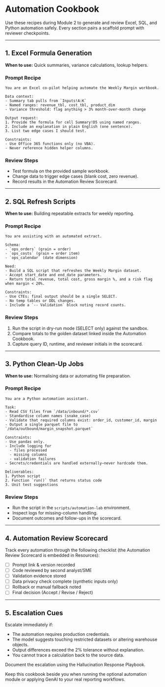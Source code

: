 # Automation Cookbook

Use these recipes during Module 2 to generate and review Excel, SQL, and Python automation safely. Every section pairs a scaffold prompt with reviewer checkpoints.

---

## 1. Excel Formula Generation

**When to use:** Quick summaries, variance calculations, lookup helpers.

### Prompt Recipe
```
You are an Excel co-pilot helping automate the Weekly Margin workbook.

Data context:
- Summary tab pulls from `Inputs!A:K`
- Named ranges: revenue_tbl, cost_tbl, product_dim
- Variance threshold: flag anything > 3% month-over-month change

Output request:
1. Provide the formula for cell Summary!D5 using named ranges.
2. Include an explanation in plain English (one sentence).
3. List two edge cases I should test.

Constraints:
- Use Office 365 functions only (no VBA). 
- Never reference hidden helper columns.
```

### Review Steps
- Test formula on the provided sample workbook.
- Change data to trigger edge cases (blank cost, zero revenue).
- Record results in the Automation Review Scorecard.

---

## 2. SQL Refresh Scripts

**When to use:** Building repeatable extracts for weekly reporting.

### Prompt Recipe
```
You are assisting with an automated extract.

Schema:
- `ops_orders` (grain = order)
- `ops_costs` (grain = order item)
- `ops_calendar` (date dimension)

Need:
- Build a SQL script that refreshes the Weekly Margin dataset.
- Accept start_date and end_date parameters.
- Return total revenue, total cost, gross margin %, and a risk flag when margin < 20%.

Constraints:
- Use CTEs; final output should be a single SELECT.
- No temp tables or DDL changes.
- Include a `-- Validation` block noting record counts.
```

### Review Steps
1. Run the script in dry-run mode (SELECT only) against the sandbox.
2. Compare totals to the golden dataset linked inside the Automation Cookbook.
3. Capture query ID, runtime, and reviewer initials in the scorecard.

---

## 3. Python Clean-Up Jobs

**When to use:** Normalising data or automating file preparation.

### Prompt Recipe
```
You are a Python automation assistant.

Task:
- Read CSV files from `/data/inbound/*.csv`
- Standardise column names (snake_case)
- Validate that required columns exist: order_id, customer_id, margin
- Output a single parquet file to `/data/outbound/margin_snapshot.parquet`

Constraints:
- Use pandas only.
- Include logging for 
  - files processed
  - missing columns
  - validation failures
- Secrets/credentials are handled externally—never hardcode them.

Deliverables:
1. Python script
2. Function `run()` that returns status code
3. Unit test suggestions
```

### Review Steps
- Run the script in the `scripts/automation-lab` environment.
- Inspect logs for missing-column handling.
- Document outcomes and follow-ups in the scorecard.

---

## 4. Automation Review Scorecard

Track every automation through the following checklist (the Automation Review Scorecard is embedded in Resources):

- [ ] Prompt link & version recorded
- [ ] Code reviewed by second analyst/SME
- [ ] Validation evidence stored
- [ ] Data privacy check complete (synthetic inputs only)
- [ ] Rollback or manual fallback noted
- [ ] Final decision (Accept / Revise / Reject)

---

## 5. Escalation Cues

Escalate immediately if:

- The automation requires production credentials.
- The model suggests touching restricted datasets or altering warehouse objects.
- Output differences exceed the 2% tolerance without explanation.
- You cannot trace a calculation back to the source data.

Document the escalation using the Hallucination Response Playbook.

Keep this cookbook beside you when running the optional automation module or applying GenAI to your real reporting workflows.
